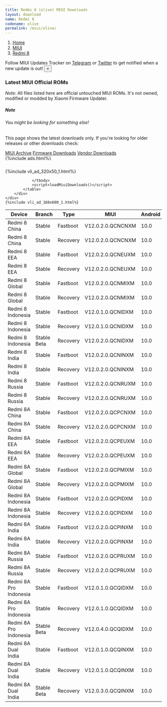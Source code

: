 ```yaml
---
title: Redmi 8 (olive) MIUI Downloads
layout: download
name: Redmi 8
codename: olive
permalink: /miui/olive/
---
```

<nav aria-label="breadcrumb">
    <ol class="breadcrumb">
        <li class="breadcrumb-item"><a href="/">Home</a></li>
        <li class="breadcrumb-item"><a href="/miui/">MIUI</a></li>
        <li class="breadcrumb-item active" aria-current="page"><a href="/miui/olive/">Redmi 8</a></li>
    </ol>
</nav>
<div class="alert alert-primary alert-dismissible fade show" role="alert">
    Follow MIUI Updates Tracker on <a href="https://t.me/MIUIUpdatesTracker" class="alert-link">Telegram</a>
     or <a href="https://twitter.com/MiFwUpdater" class="alert-link">Twitter</a> to get notified when a new update is out!
    <button type="button" class="close" data-dismiss="alert" aria-label="Close">
        <span aria-hidden="true">&times;</span>
    </button>
</div>

### Latest MIUI Official ROMs
*Note*: All files listed here are official untouched MIUI ROMs. It's not owned, modified or modded by Xiaomi Firmware Updater.
<div class="card">
  <div class="card-body">
    <h5 class="card-title">Note</h5>
    <h6 class="card-subtitle mb-2 text-muted">You might be looking for something else!</h6>
    <p class="card-text">This page shows the latest downloads only.
     If you're looking for older releases or other downloads check:</p>
    <a href="/archive/miui/olive/" class="card-link">MIUI Archive</a>
    <a href="/firmware/olive/" class="card-link">Firmware Downloads</a>
    <a href="/vendor/olive/" class="card-link">Vendor Downloads</a>
  </div>
</div>
{%include ads.html%}
<div class="row justify-content-center">
    <div class="col-10">
        <div class="table-responsive-md" style="margin-top: 25px;">
            {%include vli_ad_320x50_1.html%}
            <table id="miui" class="display dt-responsive nowrap compact table table-striped table-hover table-sm">
                <thead class="thead-dark">
                    <tr>
                        <th data-ref="device">Device</th>
                        <th data-ref="branch">Branch</th>
                        <th data-ref="type">Type</th>
                        <th data-ref="miui">MIUI</th>
                        <th data-ref="android">Android</th>
                        <th data-ref="size">Size</th>
                        <th data-ref="size">Date</th>
                        <th data-ref="link">Link</th>
                    </tr>
                </thead>
                <tbody>
                <tr><td>Redmi 8 China</td><td>Stable</td><td>Fastboot</td><td>V12.0.2.0.QCNCNXM</td><td>10.0</td><td>3.1 GB</td><td>2021-03-29</td><td><a href="/miui/olive/stable/V12.0.2.0.QCNCNXM/">Download</a></td></tr>
<tr><td>Redmi 8 China</td><td>Stable</td><td>Recovery</td><td>V12.0.2.0.QCNCNXM</td><td>10.0</td><td>2.3 GB</td><td>2021-04-09</td><td><a href="/miui/olive/stable/V12.0.2.0.QCNCNXM/">Download</a></td></tr>
<tr><td>Redmi 8 EEA</td><td>Stable</td><td>Fastboot</td><td>V12.0.2.0.QCNEUXM</td><td>10.0</td><td>4.1 GB</td><td>2021-03-22</td><td><a href="/miui/olive/stable/V12.0.2.0.QCNEUXM/">Download</a></td></tr>
<tr><td>Redmi 8 EEA</td><td>Stable</td><td>Recovery</td><td>V12.0.2.0.QCNEUXM</td><td>10.0</td><td>2.3 GB</td><td>2021-03-26</td><td><a href="/miui/olive/stable/V12.0.2.0.QCNEUXM/">Download</a></td></tr>
<tr><td>Redmi 8 Global</td><td>Stable</td><td>Fastboot</td><td>V12.0.2.0.QCNMIXM</td><td>10.0</td><td>4.1 GB</td><td>2021-03-29</td><td><a href="/miui/olive/stable/V12.0.2.0.QCNMIXM/">Download</a></td></tr>
<tr><td>Redmi 8 Global</td><td>Stable</td><td>Recovery</td><td>V12.0.2.0.QCNMIXM</td><td>10.0</td><td>2.3 GB</td><td>2021-04-06</td><td><a href="/miui/olive/stable/V12.0.2.0.QCNMIXM/">Download</a></td></tr>
<tr><td>Redmi 8 Indonesia</td><td>Stable</td><td>Fastboot</td><td>V12.0.1.0.QCNIDXM</td><td>10.0</td><td>3.8 GB</td><td>2021-01-21</td><td><a href="/miui/olive/stable/V12.0.1.0.QCNIDXM/">Download</a></td></tr>
<tr><td>Redmi 8 Indonesia</td><td>Stable</td><td>Recovery</td><td>V12.0.1.0.QCNIDXM</td><td>10.0</td><td>2.1 GB</td><td>2021-01-29</td><td><a href="/miui/olive/stable/V12.0.1.0.QCNIDXM/">Download</a></td></tr>
<tr><td>Redmi 8 Indonesia</td><td>Stable Beta</td><td>Recovery</td><td>V12.0.2.0.QCNIDXM</td><td>10.0</td><td>2.3 GB</td><td>2021-04-23</td><td><a href="/miui/olive/stable beta/V12.0.2.0.QCNIDXM/">Download</a></td></tr>
<tr><td>Redmi 8 India</td><td>Stable</td><td>Fastboot</td><td>V12.0.2.0.QCNINXM</td><td>10.0</td><td>2.7 GB</td><td>2021-03-30</td><td><a href="/miui/olive/stable/V12.0.2.0.QCNINXM/">Download</a></td></tr>
<tr><td>Redmi 8 India</td><td>Stable</td><td>Recovery</td><td>V12.0.2.0.QCNINXM</td><td>10.0</td><td>2.1 GB</td><td>2021-04-08</td><td><a href="/miui/olive/stable/V12.0.2.0.QCNINXM/">Download</a></td></tr>
<tr><td>Redmi 8 Russia</td><td>Stable</td><td>Fastboot</td><td>V12.0.2.0.QCNRUXM</td><td>10.0</td><td>3.6 GB</td><td>2021-03-22</td><td><a href="/miui/olive/stable/V12.0.2.0.QCNRUXM/">Download</a></td></tr>
<tr><td>Redmi 8 Russia</td><td>Stable</td><td>Recovery</td><td>V12.0.2.0.QCNRUXM</td><td>10.0</td><td>2.3 GB</td><td>2021-03-25</td><td><a href="/miui/olive/stable/V12.0.2.0.QCNRUXM/">Download</a></td></tr>
<tr><td>Redmi 8A China</td><td>Stable</td><td>Fastboot</td><td>V12.0.2.0.QCPCNXM</td><td>10.0</td><td>2.9 GB</td><td>2021-03-30</td><td><a href="/miui/olivelite/stable/V12.0.2.0.QCPCNXM/">Download</a></td></tr>
<tr><td>Redmi 8A China</td><td>Stable</td><td>Recovery</td><td>V12.0.2.0.QCPCNXM</td><td>10.0</td><td>2.0 GB</td><td>2021-04-14</td><td><a href="/miui/olivelite/stable/V12.0.2.0.QCPCNXM/">Download</a></td></tr>
<tr><td>Redmi 8A EEA</td><td>Stable</td><td>Fastboot</td><td>V12.0.2.0.QCPEUXM</td><td>10.0</td><td>3.5 GB</td><td>2021-03-22</td><td><a href="/miui/olivelite/stable/V12.0.2.0.QCPEUXM/">Download</a></td></tr>
<tr><td>Redmi 8A EEA</td><td>Stable</td><td>Recovery</td><td>V12.0.2.0.QCPEUXM</td><td>10.0</td><td>1.9 GB</td><td>2021-03-26</td><td><a href="/miui/olivelite/stable/V12.0.2.0.QCPEUXM/">Download</a></td></tr>
<tr><td>Redmi 8A Global</td><td>Stable</td><td>Fastboot</td><td>V12.0.2.0.QCPMIXM</td><td>10.0</td><td>3.5 GB</td><td>2021-03-30</td><td><a href="/miui/olivelite/stable/V12.0.2.0.QCPMIXM/">Download</a></td></tr>
<tr><td>Redmi 8A Global</td><td>Stable</td><td>Recovery</td><td>V12.0.2.0.QCPMIXM</td><td>10.0</td><td>1.9 GB</td><td>2021-04-12</td><td><a href="/miui/olivelite/stable/V12.0.2.0.QCPMIXM/">Download</a></td></tr>
<tr><td>Redmi 8A Indonesia</td><td>Stable</td><td>Fastboot</td><td>V12.0.2.0.QCPIDXM</td><td>10.0</td><td>3.3 GB</td><td>2021-03-29</td><td><a href="/miui/olivelite/stable/V12.0.2.0.QCPIDXM/">Download</a></td></tr>
<tr><td>Redmi 8A Indonesia</td><td>Stable</td><td>Recovery</td><td>V12.0.2.0.QCPIDXM</td><td>10.0</td><td>1.9 GB</td><td>2021-04-09</td><td><a href="/miui/olivelite/stable/V12.0.2.0.QCPIDXM/">Download</a></td></tr>
<tr><td>Redmi 8A India</td><td>Stable</td><td>Fastboot</td><td>V12.0.2.0.QCPINXM</td><td>10.0</td><td>2.4 GB</td><td>2021-03-30</td><td><a href="/miui/olivelite/stable/V12.0.2.0.QCPINXM/">Download</a></td></tr>
<tr><td>Redmi 8A India</td><td>Stable</td><td>Recovery</td><td>V12.0.2.0.QCPINXM</td><td>10.0</td><td>1.9 GB</td><td>2021-04-06</td><td><a href="/miui/olivelite/stable/V12.0.2.0.QCPINXM/">Download</a></td></tr>
<tr><td>Redmi 8A Russia</td><td>Stable</td><td>Fastboot</td><td>V12.0.2.0.QCPRUXM</td><td>10.0</td><td>3.2 GB</td><td>2021-03-29</td><td><a href="/miui/olivelite/stable/V12.0.2.0.QCPRUXM/">Download</a></td></tr>
<tr><td>Redmi 8A Russia</td><td>Stable</td><td>Recovery</td><td>V12.0.2.0.QCPRUXM</td><td>10.0</td><td>1.9 GB</td><td>2021-04-06</td><td><a href="/miui/olivelite/stable/V12.0.2.0.QCPRUXM/">Download</a></td></tr>
<tr><td>Redmi 8A Pro Indonesia</td><td>Stable</td><td>Fastboot</td><td>V12.0.1.0.QCQIDXM</td><td>10.0</td><td>3.3 GB</td><td>2021-01-27</td><td><a href="/miui/olivewood/stable/V12.0.1.0.QCQIDXM/">Download</a></td></tr>
<tr><td>Redmi 8A Pro Indonesia</td><td>Stable</td><td>Recovery</td><td>V12.0.1.0.QCQIDXM</td><td>10.0</td><td>1.8 GB</td><td>2021-02-18</td><td><a href="/miui/olivewood/stable/V12.0.1.0.QCQIDXM/">Download</a></td></tr>
<tr><td>Redmi 8A Pro Indonesia</td><td>Stable Beta</td><td>Recovery</td><td>V12.0.4.0.QCQIDXM</td><td>10.0</td><td>1.9 GB</td><td>2021-04-21</td><td><a href="/miui/olivewood/stable beta/V12.0.4.0.QCQIDXM/">Download</a></td></tr>
<tr><td>Redmi 8A Dual India</td><td>Stable</td><td>Fastboot</td><td>V12.0.1.0.QCQINXM</td><td>10.0</td><td>2.3 GB</td><td>2021-01-26</td><td><a href="/miui/olivewood/stable/V12.0.1.0.QCQINXM/">Download</a></td></tr>
<tr><td>Redmi 8A Dual India</td><td>Stable</td><td>Recovery</td><td>V12.0.1.0.QCQINXM</td><td>10.0</td><td>1.8 GB</td><td>2021-02-07</td><td><a href="/miui/olivewood/stable/V12.0.1.0.QCQINXM/">Download</a></td></tr>
<tr><td>Redmi 8A Dual India</td><td>Stable Beta</td><td>Recovery</td><td>V12.0.3.0.QCQINXM</td><td>10.0</td><td>1.9 GB</td><td>2021-04-21</td><td><a href="/miui/olivewood/stable beta/V12.0.3.0.QCQINXM/">Download</a></td></tr>

                </tbody>
                <script>loadMiuiDownloads()</script>
            </table>
        </div>
    </div>
    {%include vli_ad_160x600_1.html%}
</div>
